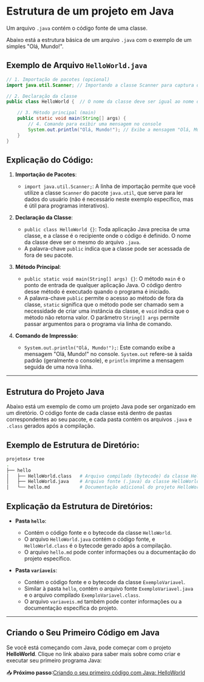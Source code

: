 # Estrutura de um projeto em Java

Um arquivo `.java` contém o código fonte de uma classe. 

Abaixo está a estrutura básica de um arquivo `.java` com o exemplo de um simples "Olá, Mundo!".

## Exemplo de Arquivo `HelloWorld.java`

```java
// 1. Importação de pacotes (opcional)
import java.util.Scanner; // Importando a classe Scanner para captura de dados (não necessária neste exemplo)

// 2. Declaração da classe
public class HelloWorld {  // O nome da classe deve ser igual ao nome do arquivo (HelloWorld.java)

    // 3. Método principal (main)
    public static void main(String[] args) {
        // 4. Comando para exibir uma mensagem no console
        System.out.println("Olá, Mundo!"); // Exibe a mensagem "Olá, Mundo!" no console
    }
}
```

## Explicação do Código:

1. **Importação de Pacotes**:
   - `import java.util.Scanner;`: A linha de importação permite que você utilize a classe `Scanner` do pacote `java.util`, que serve para ler dados do usuário (não é necessário neste exemplo específico, mas é útil para programas interativos).
   
2. **Declaração da Classe**:
   - `public class HelloWorld {}`: Toda aplicação Java precisa de uma classe, e a classe é o recipiente onde o código é definido. O nome da classe deve ser o mesmo do arquivo `.java`. 
   - A palavra-chave `public` indica que a classe pode ser acessada de fora de seu pacote.

3. **Método Principal**:
   - `public static void main(String[] args) {}`: O método `main` é o ponto de entrada de qualquer aplicação Java. O código dentro desse método é executado quando o programa é iniciado.
   - A palavra-chave `public` permite o acesso ao método de fora da classe, `static` significa que o método pode ser chamado sem a necessidade de criar uma instância da classe, e `void` indica que o método não retorna valor. O parâmetro `String[] args` permite passar argumentos para o programa via linha de comando.

4. **Comando de Impressão**:
   - `System.out.println("Olá, Mundo!");`: Este comando exibe a mensagem "Olá, Mundo!" no console. `System.out` refere-se à saída padrão (geralmente o console), e `println` imprime a mensagem seguida de uma nova linha.

---

## Estrutura do Projeto Java

Abaixo está um exemplo de como um projeto Java pode ser organizado em um diretório. O código fonte de cada classe está dentro de pastas correspondentes ao seu pacote, e cada pasta contém os arquivos `.java` e `.class` gerados após a compilação.

## Exemplo de Estrutura de Diretório:

```bash
projetos✗ tree
.
├── hello
│   ├── HelloWorld.class   # Arquivo compilado (bytecode) da classe HelloWorld
│   ├── HelloWorld.java    # Arquivo fonte (.java) da classe HelloWorld
│   └── hello.md           # Documentação adicional do projeto HelloWorld
```

## Explicação da Estrutura de Diretórios:

- **Pasta `hello`**:
  - Contém o código fonte e o bytecode da classe `HelloWorld`.
  - O arquivo `HelloWorld.java` contém o código fonte, e `HelloWorld.class` é o bytecode gerado após a compilação.
  - O arquivo `hello.md` pode conter informações ou a documentação do projeto específico.

- **Pasta `variaveis`**:
  - Contém o código fonte e o bytecode da classe `ExemploVariavel`.
  - Similar à pasta `hello`, contém o arquivo fonte `ExemploVariavel.java` e o arquivo compilado `ExemploVariavel.class`.
  - O arquivo `variaveis.md` também pode conter informações ou a documentação específica do projeto.

---

## Criando o Seu Primeiro Código em Java

Se você está começando com Java, pode começar com o projeto **HelloWorld**. Clique no link abaixo para saber mais sobre como criar e executar seu primeiro programa Java:

📥 **Próximo passo**:[Criando o seu primeiro código com Java: HelloWorld](codigo.md)
